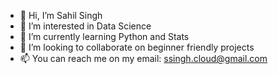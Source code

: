 - 👋 Hi, I’m Sahil Singh
- 👀 I’m interested in Data Science 
- 🌱 I’m currently learning Python and Stats
- 💞️ I’m looking to collaborate on beginner friendly projects
- 📫 You can reach me on my email: ssingh.cloud@gmail.com

<!---
sahilsingh1997/sahilsingh1997 is a ✨ special ✨ repository because its `README.md` (this file) appears on your GitHub profile.
You can click the Preview link to take a look at your changes.
--->
